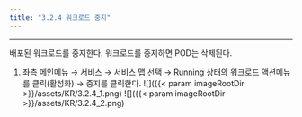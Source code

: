 ```yaml
---
title: "3.2.4 워크로드 중지"
---
```


---
배포된 워크로드를 중지한다. 워크로드를 중지하면 POD는 삭제된다.

1. 좌측 메인메뉴 → 서비스 → 서비스 맵 선택 → Running 상태의 워크로드 액션메뉴를 클릭\(활성화\) → 중지를 클릭한다.
![]({{< param imageRootDir >}}/assets/KR/3.2.4_1.png)
![]({{< param imageRootDir >}}/assets/KR/3.2.4_2.png)
